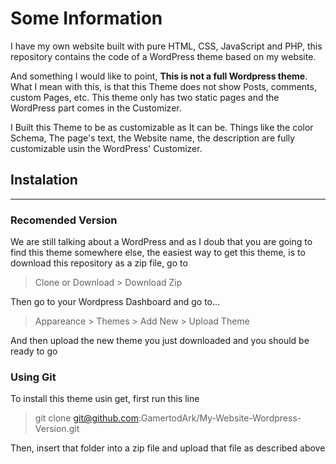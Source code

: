 # Some Information
I have my own website built with pure HTML, CSS, JavaScript and PHP, this repository contains the code of a WordPress theme based on my website.

And something I would like to point, **This is not a full Wordpress theme**. What I mean with this, is that this Theme does not show Posts, comments, custom Pages, etc. This theme only has two static pages and the WordPress part comes in the Customizer. 

I Built this Theme to be as customizable as It can be. Things like the color Schema, The page's text, the Website name, the description are fully customizable usin the WordPress' Customizer.

## Instalation
___

### Recomended Version
We are still talking about a WordPress and as I doub that you are going to find this theme somewhere else, the easiest way to get this theme, is to download this repository as a zip file, go to
> Clone or Download > Download Zip 

Then go to your Wordpress Dashboard and go to...
> Appareance > Themes > Add New > Upload Theme

And then upload the new theme you just downloaded and you should be ready to go

### Using Git

To install this theme usin get, first run this line
> git clone git@github.com:GamertodArk/My-Website-Wordpress-Version.git

Then, insert that folder into a zip file and upload that file as described above